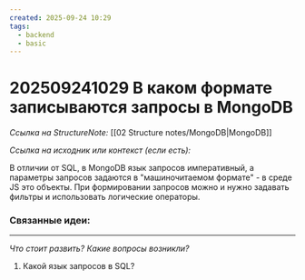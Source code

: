 ```yaml
---
created: 2025-09-24 10:29
tags:
  - backend
  - basic
---
```

# 202509241029 В каком формате записываются запросы в MongoDB

*Ссылка на StructureNote:* [[02 Structure notes/MongoDB|MongoDB]]

*Ссылка на исходник или контекст (если есть):*

В отличии от SQL, в MongoDB язык запросов императивный, а параметры запросов задаются в "машиночитаемом формате" - в среде JS это объекты. При формировании запросов можно и нужно задавать фильтры и использовать логические операторы.

### Связанные идеи:

---

*Что стоит развить? Какие вопросы возникли?*
1) Какой язык запросов в SQL?

